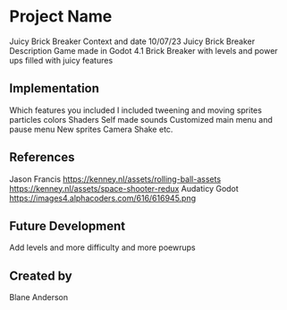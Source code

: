 # Project Name
Juicy Brick Breaker
Context and date
10/07/23 
Juicy Brick Breaker 
Description
Game made in Godot 4.1 Brick Breaker with levels and power ups filled with juicy features

## Implementation

Which features you included
I included tweening and moving sprites
particles 
colors
Shaders
Self made sounds
Customized main menu and pause menu 
New sprites
Camera Shake 
etc. 

## References
Jason Francis 
https://kenney.nl/assets/rolling-ball-assets
https://kenney.nl/assets/space-shooter-redux
Audaticy
Godot
https://images4.alphacoders.com/616/616945.png

## Future Development
Add levels and more difficulty and more poewrups 

## Created by
Blane Anderson
